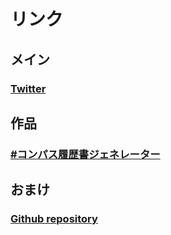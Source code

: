 # リンク
## メイン
### [Twitter](https://twitter.com/Ao_Sankaku)

## 作品
### [#コンパス履歴書ジェネレーター](https://bt303.jimdofree.com/programming-works/)

## おまけ
### [Github repository](https://github.com/AoSankaku/aosankaku.github.io)